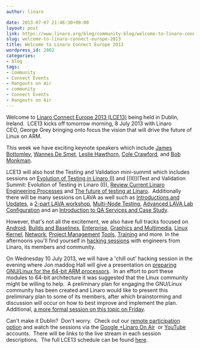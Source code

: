 ```yaml
---
author: linaro

date: 2013-07-07 21:46:30+00:00
layout: post
link: https://www.linaro.org/blog/community-blog/welcome-to-linaro-connect-europe-2013/
slug: welcome-to-linaro-connect-europe-2013
title: Welcome to Linaro Connect Europe 2013
wordpress_id: 2802
categories:
- blog
tags:
- Community
- Connect Events
- Hangouts on Air
- community
- Connect Events
- Hangouts on Air
---
```


Welcome to [Linaro Connect Europe 2013 (LCE13)](http://www.linaro.org/connect) being held in Dublin, Ireland.  LCE13 kicks off tomorrow morning, 8 July 2013 with Linaro CEO, George Grey bringing onto focus the vision that will drive the future of Linux on ARM.



This week we have exciting keynote speakers which include [James Bottomley](http://www.linaro.org/linaro-blog/2013/06/20/lce-13-keynote-speaker-announced-james-bottomley-from-the-consumer-device-to-the-server-a-well-trodden-path/), [Wannes De Smet](http://www.linaro.org/linaro-blog/2013/06/20/lce-13-keynote-speaker-announced-wannes-de-smet-reviewing-the-first-enterprise-class-arm-server/), [Leslie Hawthorn](http://www.linaro.org/linaro-blog/2013/06/13/lce-13-keynote-speaker-announced-leslie-hawthorn-cultivating-community-best-practices-for-overcoming-challenges-to-collaboration/), [Cole Crawford](https://lce-13.zerista.com/event/member/81944), and [Bob Monkman](http://www.linaro.org/linaro-blog/2013/06/13/lce-13-keynote-speaker-announced-bob-monkman-software-defined-networking/).

LCE13 will also host the Testing and Validation mini-summit which includes sessions on [Evolution of Testing in Linaro (I)](https://lce-13.zerista.com/event/member/79630) and [(II)](Test and Validation Summit: Evolution of Testing in Linaro (I)), [Review Current Linaro Engineering Processes](https://lce-13.zerista.com/event/member/79636) and [The future of testing at Linaro](https://lce-13.zerista.com/event/member/79639).  Additionally there will be many sessions on LAVA as well such as [Introductions and Updates](https://lce-13.zerista.com/event/member/79595), a [2-part LAVA workshop](https://lce-13.zerista.com/event?owner=other&owner_id=453800&terms=LAVA+Workshop&event_page=1&tag_ids=76135&start=&event_order=start), [Multi-Node Testing](https://lce-13.zerista.com/event/member/79669), [Advanced LAVA Lab Configuration](https://lce-13.zerista.com/event/member/79655) and an [Introduction to QA Services and Case Study](https://lce-13.zerista.com/event/member/81054).

However, that's not all the excitement, we also have full tracks focused on [Android](https://lce-13.zerista.com/event?owner=other&owner_id=453800&terms=Android&event_page=1&start=&event_order=start), [Builds and Baselines](https://lce-13.zerista.com/event?owner=other&owner_id=453800&terms=Builds+and+Baselines&event_page=1&start=&event_order=start), [Enterprise](https://lce-13.zerista.com/event?owner=other&owner_id=453800&terms=Enterprise&event_page=1&start=&event_order=start), [Graphics and Multimedia](https://lce-13.zerista.com/event?owner=other&owner_id=453800&terms=Graphics+and+Multimedia&event_page=1&start=&event_order=start), [Linux Kernel](https://lce-13.zerista.com/event?owner=other&owner_id=453800&terms=Linux+Kernel&event_page=1&start=&event_order=start), [Network](https://lce-13.zerista.com/event?owner=other&owner_id=453800&terms=Linux+Kernel&event_page=1&start=&event_order=start), [Project Management](https://lce-13.zerista.com/event?owner=other&owner_id=453800&terms=Project+Management&event_page=1&start=&event_order=start) [Tools](https://lce-13.zerista.com/event?owner=other&owner_id=453800&terms=Tools&event_page=1&start=&event_order=start), [Training](https://lce-13.zerista.com/event?owner=other&owner_id=453800&terms=Training&event_page=1&start=&event_order=start) and more. In the afternoons you'll find yourself in [hacking sessions](https://lce-13.zerista.com/event?owner=other&owner_id=453800&terms=hacking&event_page=1&tag_ids=10017&start=&event_order=start) with engineers from Linaro, its members and community.

On Wednesday 10 July 2013, we will have a 'chill out' hacking session in the evening where Jon maddog Hall will give a presentation on [preparing GNU/Linux for the 64-bit ARM processors](https://lce-13.zerista.com/event/member/79645).  In an effort to port these modules to 64-bit architecture it was suggested that the Linux community might be willing to help.  A preliminary plan for engaging the GNU/Linux community has been created and Linaro would like to present this preliminary plan to some of its members, after which brainstorming and discussion will occur on how to best improve and implement the plan. Additional, [a more formal session on this topic on Friday](http://lce-13.zerista.com/event/member/79673).

Can't make it Dublin?  Don't worry.  Check out our [remote participation option](http://www.linaro.org/connect/schedule/remote-participation-LCE13) and watch the sessions via the [Google +Linaro On Air](https://plus.google.com/u/0/116754366033915823792/posts)  or [YouTube](http://www.youtube.com/user/LinaroOnAir) accounts.  There will be links to the live stream in each session descriptions.  The full LCE13 schedule can be found [here](https://lce-13.zerista.com/event/summary?event_page=1&group=location&owner=other&owner_id=453800&start=2013-07-08).
